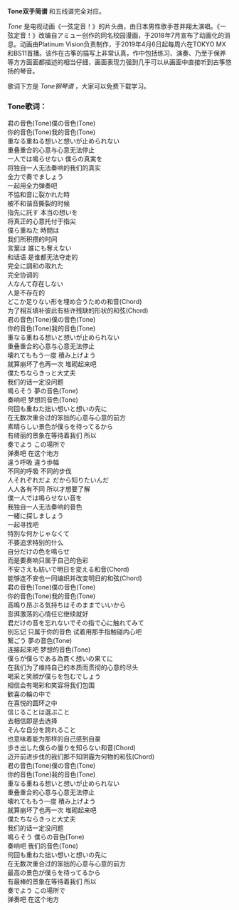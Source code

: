 

**Tone双手简谱** 和五线谱完全对应。

_Tone_
是电视动画《一弦定音！》的片头曲，由日本男性歌手苍井翔太演唱。《一弦定音！》改编自アミュー创作的同名校园漫画，于2018年7月宣布了动画化的消息。动画由Platinum
Vision负责制作，于2019年4月6日起每周六在TOKYO
MX和BS11首播。该作在古筝的描写上非常认真，作中包括练习、演奏、乃至于保养等方方面面都描述的相当仔细，画面表现力强到几乎可以从画面中直接听到古筝悠扬的琴音。

歌词下方是 _Tone钢琴谱_ ，大家可以免费下载学习。

### Tone歌词：

君の音色(Tone)僕の音色(Tone)  
你的音色(Tone)我的音色(Tone)  
重なる重ねる想いと想いが止められない  
重叠重合的心意与心意无法停止  
一人では鳴らせない 僕らの真実を  
将独自一人无法奏响的我们的真实  
全力で奏でましょう  
一起用全力弹奏吧  
不協和音に裂かれた時  
被不和谐音撕裂的时候  
指先に託す 本当の想いを  
将真正的心意托付于指尖  
僕ら重ねた 時間は  
我们所积攒的时间  
言葉は 誰にも奪えない  
和话语 是谁都无法夺走的  
完全に調和の取れた  
完全协调的  
人なんて存在しない  
人是不存在的  
どこか足りない形を埋め合うための和音(Chord)  
为了相互填补彼此有些许残缺的形状的和弦(Chord)  
君の音色(Tone)僕の音色(Tone)  
你的音色(Tone)我的音色(Tone)  
重なる重ねる想いと想いが止められない  
重叠重合的心意与心意无法停止  
壊れてももう一度 積み上げよう  
就算崩坏了也再一次 堆砌起来吧  
僕たちならきっと大丈夫  
我们的话一定没问题  
鳴らそう 夢の音色(Tone)  
奏响吧 梦想的音色(Tone)  
何回も重ねた拙い想いと想いの先に  
在无数次重合过的笨拙的心意与心意的前方  
素晴らしい景色が僕らを待ってるから  
有绮丽的景象在等待着我们 所以  
奏でよう この場所で  
弹奏吧 在这个地方  
違う呼吸 違う歩幅  
不同的呼吸 不同的步伐  
人それぞれだよ だから知りたいんだ  
人人各有不同 所以才想要了解  
僕一人では鳴らせない音を  
我独自一人无法奏响的音色  
一緒に探しましょう  
一起寻找吧  
特別な何かじゃなくて  
不要追求特别的什么  
自分だけの色を鳴らせ  
而是要奏响只属于自己的色彩  
不安さえも紡いで明日を変える和音(Chord)  
能够连不安也一同编织并改变明日的和弦(Chord)  
君の音色(Tone)僕の音色(Tone)  
你的音色(Tone)我的音色(Tone)  
高鳴り昂ぶる気持ちはそのままでいいから  
澎湃激荡的心情任它继续就好  
君だけの音を忘れないでその指で心に触れてみて  
别忘记 只属于你的音色 试着用那手指触碰内心吧  
繋ごう 夢の音色(Tone)  
连接起来吧 梦想的音色(Tone)  
僕らが僕らである為貫く想いの果てに  
在我们为了维持自己的本质而贯彻的心意的尽头  
喝采と笑顔が僕らを包むでしょう  
相信会有喝彩和笑容将我们包围  
歓喜の輪の中で  
在喜悦的圆环之中  
信じることは選ぶこと  
去相信即是去选择  
そんな自分を誇れること  
也意味着能为那样的自己感到自豪  
歩き出した僕らの曇りを知らない和音(Chord)  
迈开前进步伐的我们那不知阴霾为何物的和弦(Chord)  
君の音色(Tone)僕の音色(Tone)  
你的音色(Tone)我的音色(Tone)  
重なる重ねる想いと想いが止められない  
重叠重合的心意与心意无法停止  
壊れてももう一度 積み上げよう  
就算崩坏了也再一次 堆砌起来吧  
僕たちならきっと大丈夫  
我们的话一定没问题  
鳴らそう 僕らの音色(Tone)  
奏响吧 我们的音色(Tone)  
何回も重ねた拙い想いと想いの先に  
在无数次重合过的笨拙的心意与心意的前方  
最高の景色が僕らを待ってるから  
有最棒的景象在等待着我们 所以  
奏でよう この場所で  
弹奏吧 在这个地方

